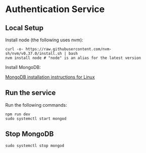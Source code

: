 
# Authentication Service


## Local Setup

Install node (the following uses nvm):

    curl -o- https://raw.githubusercontent.com/nvm-sh/nvm/v0.37.0/install.sh | bash
    nvm install node # "node" is an alias for the latest version

Install MongoDB:

[MongoDB installation instructions for Linux](https://docs.mongodb.com/manual/administration/install-on-linux/)

## Run the service

Run the following commands:

    npm run dev
    sudo systemctl start mongod


## Stop MongoDB

    sudo systemctl stop mongod
